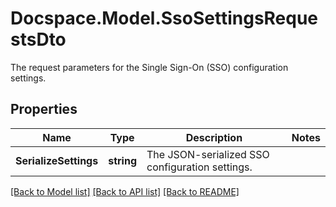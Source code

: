 # Docspace.Model.SsoSettingsRequestsDto
The request parameters for the Single Sign-On (SSO) configuration settings.

## Properties

Name | Type | Description | Notes
------------ | ------------- | ------------- | -------------
**SerializeSettings** | **string** | The JSON-serialized SSO configuration settings. | 

[[Back to Model list]](../README.md#documentation-for-models) [[Back to API list]](../README.md#documentation-for-api-endpoints) [[Back to README]](../README.md)

